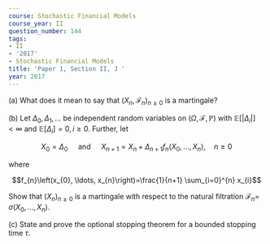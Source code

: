 ```yaml
---
course: Stochastic Financial Models
course_year: II
question_number: 144
tags:
- II
- '2017'
- Stochastic Financial Models
title: 'Paper 1, Section II, J '
year: 2017
---
```




(a) What does it mean to say that $\left(X_{n}, \mathcal{F}_{n}\right)_{n \geqslant 0}$ is a martingale?

(b) Let $\Delta_{0}, \Delta_{1}, \ldots$ be independent random variables on $(\Omega, \mathcal{F}, \mathbb{P})$ with $\mathbb{E}\left[\left|\Delta_{i}\right|\right]<\infty$ and $\mathbb{E}\left[\Delta_{i}\right]=0, i \geqslant 0$. Further, let

$$X_{0}=\Delta_{0} \quad \text { and } \quad X_{n+1}=X_{n}+\Delta_{n+1} f_{n}\left(X_{0}, \ldots, X_{n}\right), \quad n \geqslant 0$$

where

$$f_{n}\left(x_{0}, \ldots, x_{n}\right)=\frac{1}{n+1} \sum_{i=0}^{n} x_{i}$$

Show that $\left(X_{n}\right)_{n \geqslant 0}$ is a martingale with respect to the natural filtration $\mathcal{F}_{n}=$ $\sigma\left(X_{0}, \ldots, X_{n}\right)$.

(c) State and prove the optional stopping theorem for a bounded stopping time $\tau$.